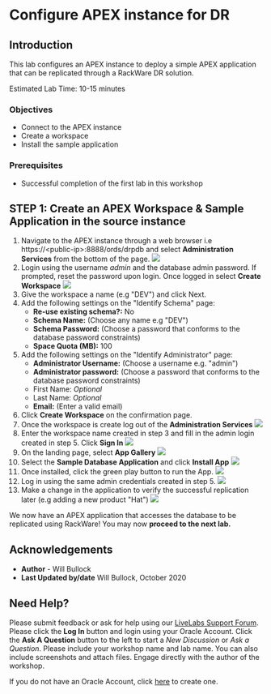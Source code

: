 # Configure APEX instance for DR 
## Introduction
This lab configures an APEX instance to deploy a simple APEX application that can be replicated through a RackWare DR solution.

Estimated Lab Time: 10-15 minutes

### Objectives
- Connect to the APEX instance
- Create a workspace
- Install the sample application

### Prerequisites
- Successful completion of the first lab in this workshop

## **STEP 1:** Create an APEX Workspace & Sample Application in the source instance
1. Navigate to the APEX instance through a web browser i.e https://\<public-ip>:8888/ords/drpdb and select **Administration Services** from the bottom of the page.
    ![](./images/apex-admin.PNG)
2. Login using the username *admin* and the database admin password. If prompted, reset the password upon login. Once logged in select **Create Workspace**
    ![](./images/cr-wrkspc.PNG)
3. Give the workspace a name (e.g "DEV") and click Next.
4. Add the following settings on the "Identify Schema" page:
    - **Re-use existing schema?:** No
    - **Schema Name:** (Choose any name e.g "DEV")
    - **Schema Password:** (Choose a password that conforms to the database password constraints)
    - **Space Quota (MB):** 100
5. Add the following settings on the "Identify Administrator" page:
    - **Administrator Username:** (Choose a username e.g. "admin")
    - **Administrator password:** (Choose a password that conforms to the database password constraints)
    - First Name: *Optional*
    - Last Name: *Optional*
    - **Email:** (Enter a valid email)
6. Click **Create Workspace** on the confirmation page.
7. Once the workspace is create log out of the **Administration Services**
    ![](./images/logout.PNG)
8. Enter the workspace name created in step 3 and fill in the admin login created in step 5. Click  **Sign In**
    ![](./images/login.PNG)
9. On the landing page, select **App Gallery**
    ![](./images/app-gallery.PNG)
10. Select the **Sample Database Application** and click **Install App**
    ![](./images/db-app.PNG)
11. Once installed, click the green play button to run the App.
    ![](./images/run.PNG)
12. Log in using the same admin credentials created in step 5.
    ![](./images/admin-login.PNG)
13. Make a change in the application to verify the successful replication later (e.g adding a new product "Hat")
    ![](./images/hat.PNG)
    
We now have an APEX application that accesses the database to be replicated using RackWare! You may now **proceed to the next lab.**

## Acknowledgements
- **Author** - Will Bullock
- **Last Updated by/date** Will Bullock, October 2020

## Need Help?
Please submit feedback or ask for help using our [LiveLabs Support Forum](https://community.oracle.com/tech/developers/categories/oracle-maa-dataguard-rac). Please click the **Log In** button and login using your Oracle Account. Click the **Ask A Question** button to the left to start a *New Discussion* or *Ask a Question*.  Please include your workshop name and lab name.  You can also include screenshots and attach files.  Engage directly with the author of the workshop.

If you do not have an Oracle Account, click [here](https://profile.oracle.com/myprofile/account/create-account.jspx) to create one.


